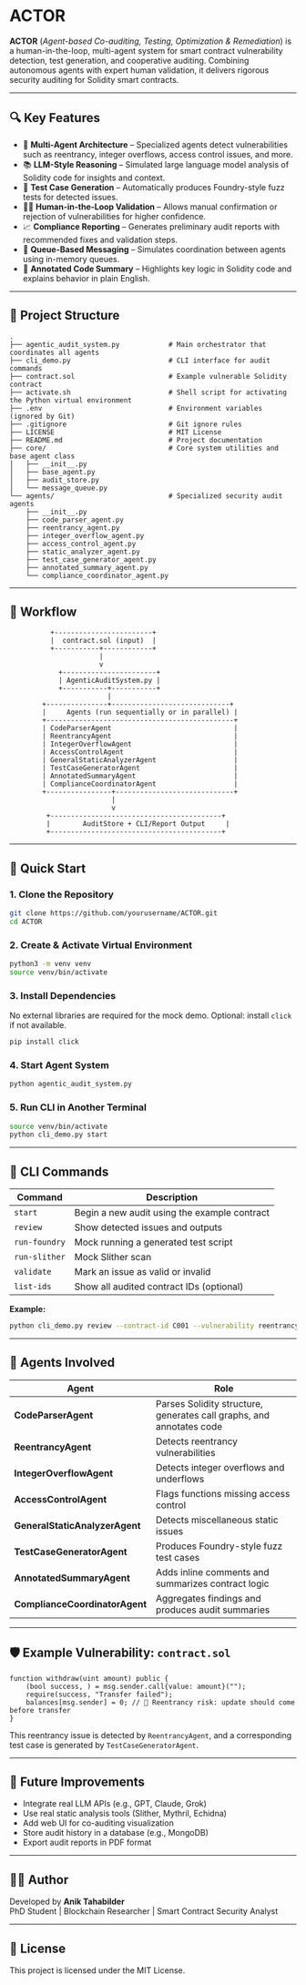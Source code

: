 # ACTOR

**ACTOR** (*Agent-based Co-auditing, Testing, Optimization & Remediation*) is a human-in-the-loop, multi-agent system for smart contract vulnerability detection, test generation, and cooperative auditing. Combining autonomous agents with expert human validation, it delivers rigorous security auditing for Solidity smart contracts.

---

## 🔍 Key Features

- 🧠 **Multi-Agent Architecture** – Specialized agents detect vulnerabilities such as reentrancy, integer overflows, access control issues, and more.
- 📚 **LLM-Style Reasoning** – Simulated large language model analysis of Solidity code for insights and context.
- 🧪 **Test Case Generation** – Automatically produces Foundry-style fuzz tests for detected issues.
- 🧑‍⚖️ **Human-in-the-Loop Validation** – Allows manual confirmation or rejection of vulnerabilities for higher confidence.
- 📈 **Compliance Reporting** – Generates preliminary audit reports with recommended fixes and validation steps.
- 🧵 **Queue-Based Messaging** – Simulates coordination between agents using in-memory queues.
- 🧠 **Annotated Code Summary** – Highlights key logic in Solidity code and explains behavior in plain English.

---

## 📂 Project Structure

```
.
├── agentic_audit_system.py            # Main orchestrator that coordinates all agents
├── cli_demo.py                        # CLI interface for audit commands
├── contract.sol                       # Example vulnerable Solidity contract
├── activate.sh                        # Shell script for activating the Python virtual environment
├── .env                               # Environment variables (ignored by Git)
├── .gitignore                         # Git ignore rules
├── LICENSE                            # MIT License
├── README.md                          # Project documentation
├── core/                              # Core system utilities and base agent class
│   ├── __init__.py
│   ├── base_agent.py
│   ├── audit_store.py
│   └── message_queue.py
└── agents/                            # Specialized security audit agents
    ├── __init__.py
    ├── code_parser_agent.py
    ├── reentrancy_agent.py
    ├── integer_overflow_agent.py
    ├── access_control_agent.py
    ├── static_analyzer_agent.py
    ├── test_case_generator_agent.py
    ├── annotated_summary_agent.py
    └── compliance_coordinator_agent.py
```

---

## 🔄 Workflow

```text
          +------------------------+
          |  contract.sol (input)  |
          +-----------+------------+
                      |
                      v
            +-----------------------+
            | AgenticAuditSystem.py |
            +-----------+-----------+
                        |
        +---------------+-----------------------------+
        |     Agents (run sequentially or in parallel) |
        +----------------------------------------------+
        | CodeParserAgent                              |
        | ReentrancyAgent                              |
        | IntegerOverflowAgent                         |
        | AccessControlAgent                           |
        | GeneralStaticAnalyzerAgent                   |
        | TestCaseGeneratorAgent                       |
        | AnnotatedSummaryAgent                        |
        | ComplianceCoordinatorAgent                   |
        +----------------+-----------------------------+
                         |
                         v
         +------------------------------------------+
         |        AuditStore + CLI/Report Output     |
         +------------------------------------------+
```

---

## 🚀 Quick Start

### 1. Clone the Repository

```bash
git clone https://github.com/yourusername/ACTOR.git
cd ACTOR
```

### 2. Create & Activate Virtual Environment

```bash
python3 -m venv venv
source venv/bin/activate
```

### 3. Install Dependencies

No external libraries are required for the mock demo. Optional: install `click` if not available.

```bash
pip install click
```

### 4. Start Agent System

```bash
python agentic_audit_system.py
```

### 5. Run CLI in Another Terminal

```bash
source venv/bin/activate
python cli_demo.py start
```

---

## 🧪 CLI Commands

| Command       | Description                                |
|---------------|--------------------------------------------|
| `start`       | Begin a new audit using the example contract |
| `review`      | Show detected issues and outputs           |
| `run-foundry` | Mock running a generated test script       |
| `run-slither` | Mock Slither scan                          |
| `validate`    | Mark an issue as valid or invalid          |
| `list-ids`    | Show all audited contract IDs (optional)   |

**Example:**
```bash
python cli_demo.py review --contract-id C001 --vulnerability reentrancy
```

---

## 🧠 Agents Involved

| Agent                        | Role                                                                 |
|-----------------------------|----------------------------------------------------------------------|
| **CodeParserAgent**         | Parses Solidity structure, generates call graphs, and annotates code |
| **ReentrancyAgent**         | Detects reentrancy vulnerabilities                                   |
| **IntegerOverflowAgent**    | Detects integer overflows and underflows                             |
| **AccessControlAgent**      | Flags functions missing access control                               |
| **GeneralStaticAnalyzerAgent** | Detects miscellaneous static issues                              |
| **TestCaseGeneratorAgent**  | Produces Foundry-style fuzz test cases                               |
| **AnnotatedSummaryAgent**   | Adds inline comments and summarizes contract logic                   |
| **ComplianceCoordinatorAgent** | Aggregates findings and produces audit summaries                |

---

## 🛡️ Example Vulnerability: `contract.sol`

```solidity
function withdraw(uint amount) public {
    (bool success, ) = msg.sender.call{value: amount}("");
    require(success, "Transfer failed");
    balances[msg.sender] = 0; // 🛑 Reentrancy risk: update should come before transfer
}
```

This reentrancy issue is detected by `ReentrancyAgent`, and a corresponding test case is generated by `TestCaseGeneratorAgent`.

---

## 📌 Future Improvements

- Integrate real LLM APIs (e.g., GPT, Claude, Grok)
- Use real static analysis tools (Slither, Mythril, Echidna)
- Add web UI for co-auditing visualization
- Store audit history in a database (e.g., MongoDB)
- Export audit reports in PDF format

---

## 🧑‍💻 Author

Developed by **Anik Tahabilder**  
PhD Student | Blockchain Researcher | Smart Contract Security Analyst

---

## 📜 License

This project is licensed under the MIT License.
